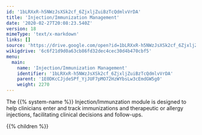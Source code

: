 ```yaml
---
id: '1bLRXxR-h5NWzJsXSk2cf_6ZjxljZuiBzTcQdmlvVrDA'
title: 'Injection/Immunization Management'
date: '2020-02-27T20:08:23.540Z'
version: 18
mimeType: 'text/x-markdown'
links: []
source: 'https://drive.google.com/open?id=1bLRXxR-h5NWzJsXSk2cf_6ZjxljZuiBzTcQdmlvVrDA'
wikigdrive: '6c6f21d9d0a63cb86fd32dec4cec30d4b470cbf5'
menu:
  main:
    name: 'Injection/Immunization Management'
    identifier: '1bLRXxR-h5NWzJsXSk2cf_6ZjxljZuiBzTcQdmlvVrDA'
    parent: '1E0DKcCJjdeSPf_YjJUF7pMO72HzWYbsLw3cEmdGW5g0'
    weight: 2270
---
```





The {{% system-name %}} Injection/Immunzation module is designed to help clinicians enter and track immunizations and therapeutic or allergy injections, facilitating clinical decisions and follow-ups.



{{% children %}}




